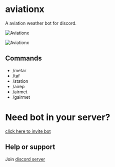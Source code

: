 # aviationx

A aviation weather bot for discord.

![Aviationx](img/aviationx-1.png)

![Aviationx](img/aviationx-2.png)

## Commands

- /metar
- /taf
- /station
- /airep
- /airmet
- /gairmet

# Need bot in your server?

[click here to invite bot](https://discord.com/api/oauth2/authorize?client_id=883415517417840710&permissions=2147485760&scope=bot%20applications.commands)

## Help or support

Join [discord server](https://discordx.js.org/discord)
